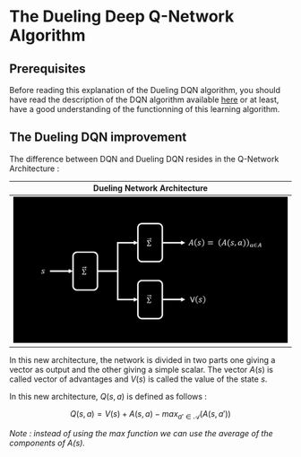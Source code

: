 # The Dueling Deep Q-Network Algorithm

## Prerequisites

Before reading this explanation of the Dueling DQN algorithm, you should have read the description of the DQN algorithm available [here](https://github.com/iamtitouche/DeepRL/tree/main/1-DQN/DQN) or at least, have a good understanding of the functionning of this learning algorithm.

## The Dueling DQN improvement

The difference between DQN and Dueling DQN resides in the Q-Network Architecture : 

| **Dueling Network Architecture**      |
|---------------------------------------|
|![Network Architecture](https://raw.githubusercontent.com/iamtitouche/DeepRL/main/3-DuelingDQN/DuelingDQN/dueling_network_architecture.png)|

In this new architecture, the network is divided in two parts one giving a vector as output and the other giving a simple scalar.
The vector $A(s)$ is called vector of advantages and $V(s)$ is called the value of the state $s$.

In this new architecture, $Q(s,a)$ is defined as follows :

$$Q(s, a) = V(s) + A(s, a) - max_{a' \in \mathcal{A}}\left(A(s, a')\right)$$

*Note : instead of using the max function we can use the average of the components of $A(s)$.*